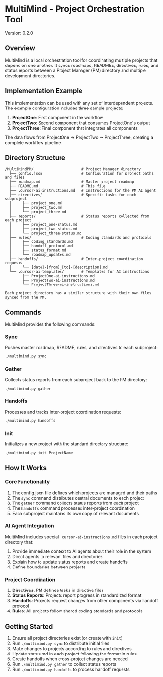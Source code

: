 # MultiMind - Project Orchestration Tool

Version: 0.2.0

## Overview

MultiMind is a local orchestration tool for coordinating multiple projects that depend on one another. It syncs roadmaps, READMEs, directives, rules, and status reports between a Project Manager (PM) directory and multiple development directories.

## Implementation Example

This implementation can be used with any set of interdependent projects. The example configuration includes three sample projects:

1. **ProjectOne**: First component in the workflow
2. **ProjectTwo**: Second component that consumes ProjectOne's output
3. **ProjectThree**: Final component that integrates all components

The data flows from ProjectOne → ProjectTwo → ProjectThree, creating a complete workflow pipeline.

## Directory Structure

```
/MultiMindPM/                      # Project Manager directory
  ├── config.json                  # Configuration for project paths and files
  ├── roadmap.md                   # Master project roadmap
  ├── README.md                    # This file
  ├── .cursor-ai-instructions.md   # Instructions for the PM AI agent
  ├── directives/                  # Specific tasks for each subproject
  │     ├── project_one.md
  │     ├── project_two.md
  │     └── project_three.md
  ├── reports/                     # Status reports collected from each project
  │     ├── project_one-status.md
  │     ├── project_two-status.md
  │     └── project_three-status.md
  ├── rules/                       # Coding standards and protocols
  │     ├── coding_standards.md
  │     ├── handoff_protocol.md
  │     ├── status_format.md
  │     └── roadmap_updates.md
  ├── handoffs/                    # Inter-project coordination requests
  │     └── [date]-[from]_[to]-[description].md
  └── .cursor-ai-templates/        # Templates for AI instructions
        ├── ProjectOne-ai-instructions.md
        ├── ProjectTwo-ai-instructions.md
        └── ProjectThree-ai-instructions.md

Each project directory has a similar structure with their own files synced from the PM.
```

## Commands

MultiMind provides the following commands:

### Sync

Pushes master roadmap, README, rules, and directives to each subproject:

```bash
./multimind.py sync
```

### Gather

Collects status reports from each subproject back to the PM directory:

```bash
./multimind.py gather
```

### Handoffs

Processes and tracks inter-project coordination requests:

```bash
./multimind.py handoffs
```

### Init

Initializes a new project with the standard directory structure:

```bash
./multimind.py init ProjectName
```

## How It Works

### Core Functionality

1. The config.json file defines which projects are managed and their paths
2. The `sync` command distributes central documents to each project
3. The `gather` command collects status reports from each project
4. The `handoffs` command processes inter-project coordination
5. Each subproject maintains its own copy of relevant documents

### AI Agent Integration

MultiMind includes special `.cursor-ai-instructions.md` files in each project directory that:

1. Provide immediate context to AI agents about their role in the system
2. Direct agents to relevant files and directories
3. Explain how to update status reports and create handoffs
4. Define boundaries between projects

### Project Coordination

1. **Directives**: PM defines tasks in directive files
2. **Status Reports**: Projects report progress in standardized format
3. **Handoffs**: Projects request changes from other components via handoff protocol
4. **Rules**: All projects follow shared coding standards and protocols

## Getting Started

1. Ensure all project directories exist (or create with `init`)
2. Run `./multimind.py sync` to distribute initial files
3. Make changes to projects according to rules and directives
4. Update status.md in each project following the format in rules
5. Create handoffs when cross-project changes are needed
6. Run `./multimind.py gather` to collect status reports
7. Run `./multimind.py handoffs` to process handoff requests 